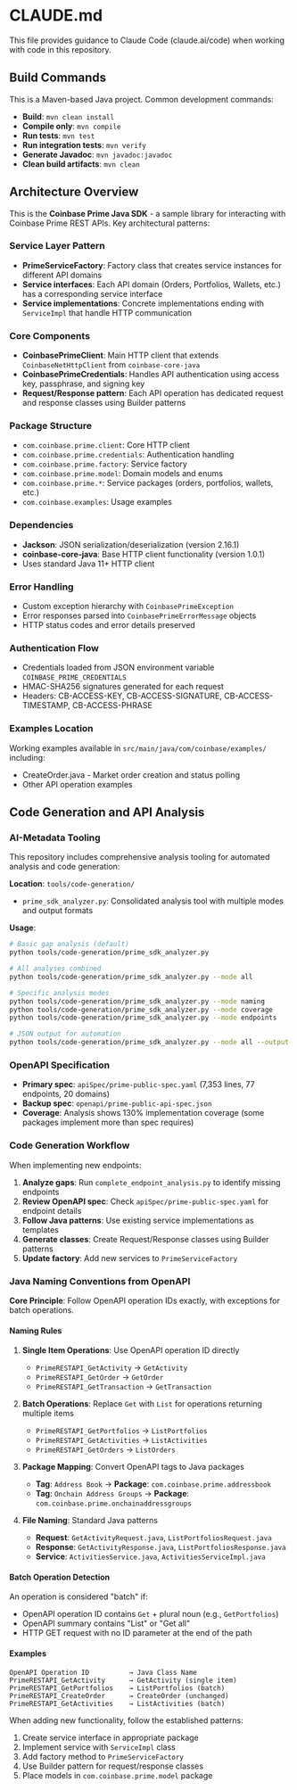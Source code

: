 # CLAUDE.md

This file provides guidance to Claude Code (claude.ai/code) when working with code in this repository.

## Build Commands

This is a Maven-based Java project. Common development commands:

- **Build**: `mvn clean install`
- **Compile only**: `mvn compile`
- **Run tests**: `mvn test`
- **Run integration tests**: `mvn verify`
- **Generate Javadoc**: `mvn javadoc:javadoc`
- **Clean build artifacts**: `mvn clean`

## Architecture Overview

This is the **Coinbase Prime Java SDK** - a sample library for interacting with Coinbase Prime REST APIs. Key architectural patterns:

### Service Layer Pattern
- **PrimeServiceFactory**: Factory class that creates service instances for different API domains
- **Service interfaces**: Each API domain (Orders, Portfolios, Wallets, etc.) has a corresponding service interface
- **Service implementations**: Concrete implementations ending with `ServiceImpl` that handle HTTP communication

### Core Components
- **CoinbasePrimeClient**: Main HTTP client that extends `CoinbaseNetHttpClient` from `coinbase-core-java` 
- **CoinbasePrimeCredentials**: Handles API authentication using access key, passphrase, and signing key
- **Request/Response pattern**: Each API operation has dedicated request and response classes using Builder patterns

### Package Structure
- `com.coinbase.prime.client`: Core HTTP client
- `com.coinbase.prime.credentials`: Authentication handling  
- `com.coinbase.prime.factory`: Service factory
- `com.coinbase.prime.model`: Domain models and enums
- `com.coinbase.prime.*`: Service packages (orders, portfolios, wallets, etc.)
- `com.coinbase.examples`: Usage examples

### Dependencies
- **Jackson**: JSON serialization/deserialization (version 2.16.1)
- **coinbase-core-java**: Base HTTP client functionality (version 1.0.1)
- Uses standard Java 11+ HTTP client

### Error Handling
- Custom exception hierarchy with `CoinbasePrimeException`
- Error responses parsed into `CoinbasePrimeErrorMessage` objects
- HTTP status codes and error details preserved

### Authentication Flow
- Credentials loaded from JSON environment variable `COINBASE_PRIME_CREDENTIALS`
- HMAC-SHA256 signatures generated for each request
- Headers: CB-ACCESS-KEY, CB-ACCESS-SIGNATURE, CB-ACCESS-TIMESTAMP, CB-ACCESS-PHRASE

### Examples Location
Working examples available in `src/main/java/com/coinbase/examples/` including:
- CreateOrder.java - Market order creation and status polling
- Other API operation examples

## Code Generation and API Analysis

### AI-Metadata Tooling
This repository includes comprehensive analysis tooling for automated analysis and code generation:

**Location**: `tools/code-generation/`
- `prime_sdk_analyzer.py`: Consolidated analysis tool with multiple modes and output formats

**Usage**:
```bash
# Basic gap analysis (default)
python tools/code-generation/prime_sdk_analyzer.py

# All analyses combined
python tools/code-generation/prime_sdk_analyzer.py --mode all

# Specific analysis modes
python tools/code-generation/prime_sdk_analyzer.py --mode naming
python tools/code-generation/prime_sdk_analyzer.py --mode coverage
python tools/code-generation/prime_sdk_analyzer.py --mode endpoints

# JSON output for automation
python tools/code-generation/prime_sdk_analyzer.py --mode all --output json
```

### OpenAPI Specification
- **Primary spec**: `apiSpec/prime-public-spec.yaml` (7,353 lines, 77 endpoints, 20 domains)
- **Backup spec**: `openapi/prime-public-api-spec.json`
- **Coverage**: Analysis shows 130% implementation coverage (some packages implement more than spec requires)

### Code Generation Workflow
When implementing new endpoints:
1. **Analyze gaps**: Run `complete_endpoint_analysis.py` to identify missing endpoints
2. **Review OpenAPI spec**: Check `apiSpec/prime-public-spec.yaml` for endpoint details
3. **Follow Java patterns**: Use existing service implementations as templates
4. **Generate classes**: Create Request/Response classes using Builder patterns
5. **Update factory**: Add new services to `PrimeServiceFactory`

### Java Naming Conventions from OpenAPI

**Core Principle**: Follow OpenAPI operation IDs exactly, with exceptions for batch operations.

#### Naming Rules
1. **Single Item Operations**: Use OpenAPI operation ID directly
   - `PrimeRESTAPI_GetActivity` → `GetActivity`
   - `PrimeRESTAPI_GetOrder` → `GetOrder`
   - `PrimeRESTAPI_GetTransaction` → `GetTransaction`

2. **Batch Operations**: Replace `Get` with `List` for operations returning multiple items
   - `PrimeRESTAPI_GetPortfolios` → `ListPortfolios`
   - `PrimeRESTAPI_GetActivities` → `ListActivities`
   - `PrimeRESTAPI_GetOrders` → `ListOrders`

3. **Package Mapping**: Convert OpenAPI tags to Java packages
   - **Tag**: `Address Book` → **Package**: `com.coinbase.prime.addressbook`
   - **Tag**: `Onchain Address Groups` → **Package**: `com.coinbase.prime.onchainaddressgroups`

4. **File Naming**: Standard Java patterns
   - **Request**: `GetActivityRequest.java`, `ListPortfoliosRequest.java`
   - **Response**: `GetActivityResponse.java`, `ListPortfoliosResponse.java`
   - **Service**: `ActivitiesService.java`, `ActivitiesServiceImpl.java`

#### Batch Operation Detection
An operation is considered "batch" if:
- OpenAPI operation ID contains `Get` + plural noun (e.g., `GetPortfolios`)
- OpenAPI summary contains "List" or "Get all"
- HTTP GET request with no ID parameter at the end of the path

#### Examples
```
OpenAPI Operation ID          → Java Class Name
PrimeRESTAPI_GetActivity      → GetActivity (single item)
PrimeRESTAPI_GetPortfolios    → ListPortfolios (batch)
PrimeRESTAPI_CreateOrder      → CreateOrder (unchanged)
PrimeRESTAPI_GetActivities    → ListActivities (batch)
```

When adding new functionality, follow the established patterns:
1. Create service interface in appropriate package
2. Implement service with `ServiceImpl` class
3. Add factory method to `PrimeServiceFactory`
4. Use Builder pattern for request/response classes
5. Place models in `com.coinbase.prime.model` package